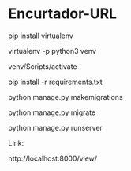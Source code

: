 # Encurtador-URL

pip install virtualenv

virtualenv -p python3 venv

venv/Scripts/activate

pip install -r requirements.txt

python manage.py makemigrations

python manage.py migrate

python manage.py runserver

Link:
 
 http://localhost:8000/view/
